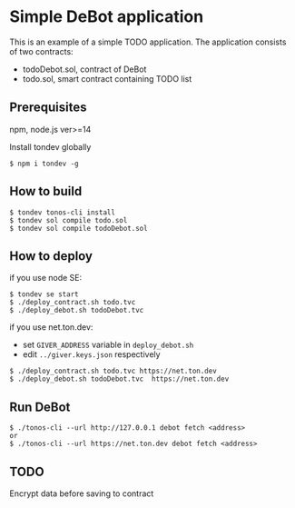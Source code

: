 # Simple DeBot application

This is an example of a simple TODO application. The application consists of two contracts:

-   todoDebot.sol, contract of DeBot
-   todo.sol, smart contract containing TODO list

## Prerequisites

 npm, node.js ver>=14

 Install tondev globally
 ```
 $ npm i tondev -g
 ```

## How to build

  ```
  $ tondev tonos-cli install
  $ tondev sol compile todo.sol
  $ tondev sol compile todoDebot.sol
  ```

## How to deploy

  if you use node SE: 
  ```
  $ tondev se start
  $ ./deploy_contract.sh todo.tvc
  $ ./deploy_debot.sh todoDebot.tvc
  ```

 if you use net.ton.dev:

  - set `GIVER_ADDRESS` variable in `deploy_debot.sh`
  - edit `../giver.keys.json` respectively

  ```
  $ ./deploy_contract.sh todo.tvc https://net.ton.dev
  $ ./deploy_debot.sh todoDebot.tvc  https://net.ton.dev
  ```

## Run DeBot

  ```
  $ ./tonos-cli --url http://127.0.0.1 debot fetch <address>
  or
  $ ./tonos-cli --url https://net.ton.dev debot fetch <address>
  ```

## TODO

  Encrypt data before saving to contract
